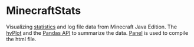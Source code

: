 # MinecraftStats
Visualizing [statistics](https://minecraft.fandom.com/wiki/Statistics) and log file data from Minecraft Java Edition.
The [hvPlot](https://hvplot.holoviz.org/)  and the [Pandas API](https://hvplot.holoviz.org/user_guide/Pandas_API.html)
to summarize the data.  [Panel](https://panel.holoviz.org/index.html) is used to compile the html file.
